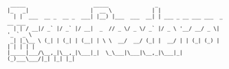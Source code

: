   
  
  
     _____                      _____               _
    |_   _|                    |  __ \             | |
      | |  ___  __ _  __ _  ___| |__) |___  ___  __| | ___ _ __ ___ ___  _ __ ___
      | | / __|/ _` |/ _` |/ __|  _  // _ \/ _ \/ _` |/ _ \ '__/ __/ _ \| '_ ` _ \
     _| |_\__ \ (_| | (_| | (__| | \ \  __/  __/ (_| |  __/ | | (_| (_) | | | | | |
    |_____|___/\__,_|\__,_|\___|_|  \_\___|\___|\__,_|\___|_|(_)___\___/|_| |_| |_|
